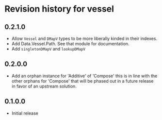 # Revision history for vessel

## 0.2.1.0

* Allow `Vessel` and `DMapV` types to be more liberally kinded in their indexes.
* Add Data.Vessel.Path. See that module for documentation.
* Add `singletonDMapV` and `lookupDMapV`

## 0.2.0.0

* Add an orphan instance for 'Additive' of 'Compose' this is in line with the other orphans for 'Compose' that will be phased out in a future release in favor of an upstream solution.

## 0.1.0.0

* Initial release
